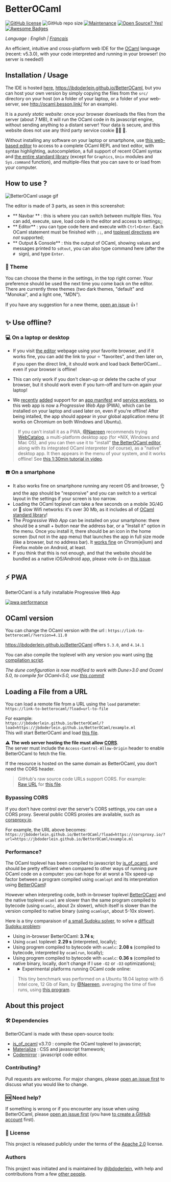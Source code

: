 # BetterOCaml
[![GitHub license](https://img.shields.io/github/license/jbdoderlein/betterocaml?style=flat-square)](https://github.com/jbdoderlein/betterocaml/blob/master/LICENSE)
![GitHub repo size](https://img.shields.io/github/repo-size/jbdoderlein/BetterOCaml?style=flat-square)
[![Maintenance](https://img.shields.io/badge/Maintained%3F-yes-green.svg?style=flat-square)](https://GitHub.com/jbdoderlein/BetterOCaml/graphs/commit-activity)
[![Open Source? Yes!](https://badgen.net/badge/Open%20Source%20%3F/Yes%21/blue?icon=github)](https://github.com/Naereen/badges/)
[![Awesome Badges](https://img.shields.io/badge/badges-awesome-green.svg?style=flat-square)](https://github.com/Naereen/badges)
<p style="font-style: italic"> Language : 
  <span>English</span> |
  <a href="https://github.com/jbdoderlein/BetterOCaml/tree/master/lang/french#betterocaml">Français</a>
  </p>

An efficient, intuitive and cross-platform web IDE for the [OCaml](https://www.ocaml.org/) language (recent: v5.3.0), with your code interpreted and running in your browser! (no server is needed!)

## Installation / Usage

The IDE is hosted [here](https://jbdoderlein.github.io/BetterOCaml), <https://jbdoderlein.github.io/BetterOCaml>, but you can host your own version by simply copying the files from the `src/` directory on your host (on a folder of your laptop, or a folder of your web-server, see <http://ocaml.besson.link/> for an example).

It is a *purely static website*: once your browser downloads the files from the server (about 7 MB), it will run the OCaml code in its javascript engine, without sending anything to a distant server!
Your data is secure, and this website does not use any third party service cookie :no_good_man: :cookie:.

Without installing any software on your laptop or smartphone, use [this web-based editor](https://jbdoderlein.github.io/BetterOCaml) to access to a complete OCaml REPL and text editor, with syntax highlighting, autocompletion, a full support of recent OCaml syntax and [the entire standard library](https://caml.inria.fr/pub/docs/manual-ocaml/libref/) (except for `Graphics`, `Unix` modules and `Sys.command` function), and multiple-files that you can save to or load from your computer.

## How to use ?

![BetterOCaml usage gif](https://user-images.githubusercontent.com/10222041/117338097-75d6a880-ae9e-11eb-9a69-63c39bd8fd4a.gif)

The editor is made of 3 parts, as seen in this screenshot:
- ** Navbar ** : this is where you can switch between multiple files. You can add, execute, save, load code in the editor and access to settings;;
- ** Editor** : you can type code here and execute with `Ctrl+Enter`. Each OCaml statement must be finished with `;;`, and [toplevel directives](https://caml.inria.fr/pub/docs/manual-ocaml/toplevel.html#s%3Atoplevel-directives) are *not* supported;
- ** Output & Console** : this the output of OCaml, showing values and messages printed to `sdtout`, you can also type command here (after the `# ` sign), and type `Enter`.

### :art: Theme

You can choose the theme in the settings, in the top right corner. Your preference should be used the next time you come back on the editor.
There are currently three themes (two dark themes, "default" and "Monokai", and a light one, "MDN").

If you have any suggestion for a new theme, [open an issue](https://github.com/jbdoderlein/BetterOCaml/issues/new) :+1: !

## :sparkles: Use offline?
### :computer: On a laptop or desktop
- If you visit [the editor](https://jbdoderlein.github.io/BetterOCaml) webpage using your favorite browser, and if it works fine, you can add the link to your :star: "favorites", and then later on, if you open the direct link, it should work and load back BetterOCaml... even if your browser is offline!
- This can only work if you don't clean-up or delete the cache of your browser, but it should work even if you turn-off and turn-on again your laptop!

- We [recently](https://github.com/jbdoderlein/BetterOCaml/issues/12) [added](https://github.com/jbdoderlein/BetterOCaml/issues/13) support for an [app manifest](https://github.com/jbdoderlein/BetterOCaml/blob/master/src/manifest.json) and [service workers](https://github.com/jbdoderlein/BetterOCaml/blob/master/src/serviceWorker.js), so this web app is now a *Progressive Web App* (PWA), which can be installed on your laptop and used later on, even if you're offline! After being intalled, the app should appear in your global application menu (it works on Chromium on both Windows and Ubuntu).

> If you can't install it as a PWA, [@Naereen](https://GitHub.com/Naereen) recommends trying [WebCatalog](https://webcatalog.app/), a multi-platform desktop app (for \*NIX, Windows and Mac OS), and you can then use it to "install" [the BetterOCaml editor](https://jbdoderlein.github.io/BetterOCaml), along with its integrated OCaml interpreter (of course), as a "native" desktop app. It then appears in the menu of your system, and it works offline! See [this 1:30min tutorial in video](https://github.com/jbdoderlein/BetterOCaml/issues/6#issuecomment-780269129).

### :phone: On a smartphone
- It also works fine on smartphone running any recent OS and browser, :ok_hand: and the app should be "responsive" and you can switch to a vertical layout in the settings if your screen is too narrow.
- Loading the OCaml toplevel can take a few seconds on a mobile 3G/4G or :snail: slow Wifi networks: it's over 30 Mb, as it includes all of [OCaml standard library](https://caml.inria.fr/pub/docs/manual-ocaml/libref/)!
- The *Progressive Web App* can be installed on your smartphone: there should be a small + button near the address bar, or a "Install it" option in the menu. Once you install it, there should be an icon in the home screen (but not in the app menu) that launches the app in full size mode (like a browser, but no address bar). It [works fine](https://developer.mozilla.org/en-US/docs/Web/Progressive_web_apps/Developer_guide/Installing#what_browsers_support_installation) on Chrom(e|ium) and Firefox mobile on Android, at least.
- If you think that this is not enough, and that the website should be bundled as a native iOS/Android app, please vote :+1: on [this issue](https://github.com/jbdoderlein/BetterOCaml/issues/14).

## :zap: PWA

BetterOCaml is a fully installable Progressive Web App

[![pwa performance](https://betterocaml.ml/pwa_performance_2503.svg)](https://pagespeed-insights.herokuapp.com/?url=https://betterocaml.ml)

## OCaml version

You can change the OCaml version with the url : `https://link-to-betterocaml/?version=4.11.0`

<https://jbdoderlein.github.io/BetterOCaml> offers `5.3.0`, and `4.14.1`

You can also compile the toplevel with any version you want using [the compilation script](https://github.com/jbdoderlein/BetterOCaml/blob/master/toplevel_build/BUILD.md#how-to-build-the-betterocaml-toplevel).

*The dune configuration is now modified to work with Dune>3.0 and Ocaml 5.0, to compile for OCaml<5.0, use [this commit](https://github.com/jbdoderlein/BetterOCaml/commit/7e3f428305a3410d0212c1dbe15610170d9f76ed)*

## Loading a File from a URL

You can load a remote file from a URL using the `load` parameter:  
`https://link-to-betterocaml/?load=url-to-file`

For example:  
`https://jbdoderlein.github.io/BetterOCaml/?load=https://jbdoderlein.github.io/BetterOCaml/example.ml`  
This will start BetterOCaml and load [this file](https://github.com/jbdoderlein/BetterOCaml/blob/master/src/example.ml).

:warning: **The web server hosting the file must allow [CORS](https://developer.mozilla.org/docs/Glossary/CORS)**.  
The server must include the `Access-Control-Allow-Origin` header to enable BetterOCaml to fetch the file.

If the resource is hosted on the same domain as BetterOCaml, you don’t need the CORS header.

> GitHub's raw source code URLs support CORS. For example:  
> [Raw URL](https://raw.githubusercontent.com/jbdoderlein/BetterOCaml/refs/heads/master/src/example.ml) for [this file](https://github.com/jbdoderlein/BetterOCaml/blob/master/src/example.ml).


### Bypassing CORS

If you don’t have control over the server's CORS settings, you can use a CORS proxy. Several public CORS proxies are available, such as [corsproxy.io](https://corsproxy.io).

For example, the URL above becomes:  
`https://jbdoderlein.github.io/BetterOCaml/?load=https://corsproxy.io/?url=https://jbdoderlein.github.io/BetterOCaml/example.ml`

### Performance?
The OCaml toplevel has been compiled to javascript by [js_of_ocaml](https://ocsigen.org/js_of_ocaml/3.7.0/manual/overview), and should be pretty efficient when compared to other ways of running pure OCaml code on a computer: you can hope for at worst a 10x speed-up factor between a program compiled using `ocamlopt` and its interpretation using [BetterOCaml](https://BetterOCaml.ml)!

However when interpreting code, both in-browser toplevel [BetterOCaml](https://BetterOCaml.ml) and the native toplevel `ocaml` are slower than the same program compiled to bytecode (using `ocamlc`, about 2x slower), which itself is slower than the version compiled to native binary (using `ocamlopt`, about 5-10x slower).

Here is a tiny comparaison of [a small Sudoku solver](https://ocaml.org/learn/tutorials/99problems.html#97-Sudoku-medium), to solve a [difficult Sudoku problem](https://www.telegraph.co.uk/news/science/science-news/9359579/Worlds-hardest-sudoku-can-you-crack-it.html):

- Using in-browser BetterOCaml: **3.74 s**;
- Using `ocaml` toplevel: **2.29 s** (interpreted, locally);
- Using progrem compiled to bytecode with `ocamlc`: **2.08 s** (compiled to bytecode, interpreted by `ocamlrun`, locally);
- Using progrem compiled to bytecode with `ocamlc`: **0.36 s** (compiled to native binary, locally, don't change if I use `-O2` or `-O3` optimizations);
- <details style="margin-left:3%;">
  <summary>Experimental platforms running OCaml code online:</summary>
   <ul>
    <li>using <a href="https://try.ocamlpro.com/">TryOCaml</a>: <strong>3.88 s</strong> (interpreted, in the browser);</li>
    <li>using <a href="https://alpha.iodide.io/notebooks/1627/">Dominical = OCaml + Iodide</a> in-browser notebook: <strong>3.78 s</strong> (it uses a similar OCaml toplevel compiled using js_of_ocaml);</li>
    <li>using <a href="https://andrewray.github.io/iocamljs/full402.html">IOCaml-JS</a> (full 4.02) in-browser notebook: <strong>4.70 s</strong>;</li>
    <li>using <a href="https://sketch.sh/">Sketch.sh</a> experiment ReasonML and OCaml interactive in-browser notebook: <strong>3.69 s</strong>;</li>
    <li>using <a href="https://reasonml.github.io/en/try">this ReasonML live programming tool</a>: <strong>[Evaluation timed out!]</strong></li>
   </ul>
  </details>

> This tiny benchmark was performed on a Ubuntu 18.04 laptop with i5 Intel core, 12 Gb of Ram, by [@Naereen](https://GitHub.com/Naereen), averaging the time of five runs, using [this program](https://github.com/Naereen/bin/blob/master/sudoku.ml).

##  About this project

### :hammer_and_wrench: Dependencies
BetterOCaml is made with these open-source tools:
- [js_of_ocaml](https://ocsigen.org/js_of_ocaml/3.7.0/manual/overview) v3.7.0 : compile the OCaml toplevel to javascript;
- [Materialize](https://materializecss.com/) : CSS and javascript framework;
- [Codemirror](https://codemirror.net/) : javascript code editor.

### Contributing?
Pull requests are welcome. For major changes, please [open an issue first](https://github.com/jbdoderlein/BetterOCaml/issues/new) to discuss what you would like to change.

### :sos: Need help?
If something is wrong or if you encounter any issue when using BetterOCaml, please [open an issue first](https://github.com/jbdoderlein/BetterOCaml/issues/new) (you have [to create a GitHub account](https://github.com/join) first).

### :scroll: License
This project is released publicly under the terms of the [Apache 2.0](https://www.apache.org/licenses/LICENSE-2.0) license.

### Authors
This project was initiated and is maintained by [@jbdoderlein](https://github.com/jbdoderlein/), with help and contributions from a few [other people](https://github.com/jbdoderlein/BetterOCaml/graphs/contributors).

